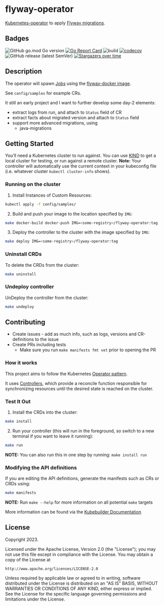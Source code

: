# flyway-operator
[Kubernetes-operator](https://kubernetes.io/docs/concepts/extend-kubernetes/operator/) to apply [Flyway migrations](https://flywaydb.org/).


## Badges
![GitHub go.mod Go version](https://img.shields.io/github/go-mod/go-version/davidkarlsen/flyway-operator)
[![Go Report Card](https://goreportcard.com/badge/github.com/davidkarlsen/flyway-operator)](https://goreportcard.com/report/github.com/davidkarlsen/flyway-operator)
![build](https://github.com/davidkarlsen/flyway-operator/workflows/build/badge.svg?branch=main)
[![codecov](https://codecov.io/gh/davidkarlsen/flyway-operator/branch/main/graph/badge.svg)](https://codecov.io/gh/davidkarlsen/flyway-operator)
![GitHub release (latest SemVer)](https://img.shields.io/github/v/release/davidkarlsen/flyway-operator?sort=semver)
[![Stargazers over time](https://starchart.cc/davidkarlsen/flyway-operator.svg)](https://starchart.cc/davidkarlsen/flyway-operator)


## Description
The operator will spawn [Jobs](https://kubernetes.io/docs/concepts/workloads/controllers/job/) using the
[flyway-docker image](https://hub.docker.com/r/flyway/flyway).

See `config/samples` for example CRs.

It still an early project and I want to further develop some day-2 elements:
* extract logs from run, and attach to `Status` field of CR
* extract facts about migrated version and attach to `Status` field
* support more advanced migrations, using
  * java-migrations

## Getting Started
You’ll need a Kubernetes cluster to run against. You can use [KIND](https://sigs.k8s.io/kind) to get a local cluster for testing, or run against a remote cluster.
**Note:** Your controller will automatically use the current context in your kubeconfig file (i.e. whatever cluster `kubectl cluster-info` shows).

### Running on the cluster
1. Install Instances of Custom Resources:

```sh
kubectl apply -f config/samples/
```

2. Build and push your image to the location specified by `IMG`:

```sh
make docker-build docker-push IMG=<some-registry>/flyway-operator:tag
```

3. Deploy the controller to the cluster with the image specified by `IMG`:

```sh
make deploy IMG=<some-registry>/flyway-operator:tag
```

### Uninstall CRDs
To delete the CRDs from the cluster:

```sh
make uninstall
```

### Undeploy controller
UnDeploy the controller from the cluster:

```sh
make undeploy
```

## Contributing
* Create issues - add as much info, such as logs, versions and CR-definitions to the issue
* Create PRs including tests
  * Make sure you run `make manifests fmt vet` prior to opening the PR

### How it works
This project aims to follow the Kubernetes [Operator pattern](https://kubernetes.io/docs/concepts/extend-kubernetes/operator/).

It uses [Controllers](https://kubernetes.io/docs/concepts/architecture/controller/),
which provide a reconcile function responsible for synchronizing resources until the desired state is reached on the cluster.

### Test It Out
1. Install the CRDs into the cluster:

```sh
make install
```

2. Run your controller (this will run in the foreground, so switch to a new terminal if you want to leave it running):

```sh
make run
```

**NOTE:** You can also run this in one step by running: `make install run`

### Modifying the API definitions
If you are editing the API definitions, generate the manifests such as CRs or CRDs using:

```sh
make manifests
```

**NOTE:** Run `make --help` for more information on all potential `make` targets

More information can be found via the [Kubebuilder Documentation](https://book.kubebuilder.io/introduction.html)

## License

Copyright 2023.

Licensed under the Apache License, Version 2.0 (the "License");
you may not use this file except in compliance with the License.
You may obtain a copy of the License at

    http://www.apache.org/licenses/LICENSE-2.0

Unless required by applicable law or agreed to in writing, software
distributed under the License is distributed on an "AS IS" BASIS,
WITHOUT WARRANTIES OR CONDITIONS OF ANY KIND, either express or implied.
See the License for the specific language governing permissions and
limitations under the License.

